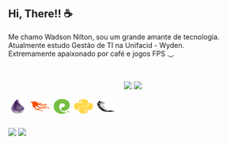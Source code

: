 ## Hi, There!! :coffee:
 Me chamo Wadson Nilton, sou um grande amante de tecnologia. Atualmente estudo Gestão de TI na Unifacid - Wyden.<br>
 Extremamente apaixonado por café e jogos FPS ._.
 <br>
 <br>
 <br>
<div align="center">
  <img src = "https://github-readme-stats.vercel.app/api?username=imWadson&show_icons=true&theme=great-gatsby" width = 400>
  <img src = "https://github-readme-streak-stats.herokuapp.com?user=imWadson&theme=great-gatsby&hide_border=true" width = 400>
  
  
</div>
<div style="display: inline_block"><br>
  <img align="center" alt="Wad-Phoenix" height="30" width="40" src="https://raw.githubusercontent.com/devicons/devicon/master/icons/elixir/elixir-original.svg">
  <img align="center" alt="Wad-iex" height="30" width="40" src="https://raw.githubusercontent.com/devicons/devicon/master/icons/phoenix/phoenix-original.svg">
   <img align="center" alt="Wad-iex" height="30" width="40" src="https://raw.githubusercontent.com/devicons/devicon/master/icons/ecto/ecto-original.svg">
  <img align="center" alt="Wad-Py" height="30" width="40" src="https://raw.githubusercontent.com/devicons/devicon/master/icons/python/python-plain.svg">
  <img align="center" alt="Wad-flask" height="30" width="40" src="https://raw.githubusercontent.com/devicons/devicon/master/icons/flask/flask-original.svg">
</div>
  
  ##
 
<div> 
  <a href = "niiltonsk8@gmail.com"><img src="https://img.shields.io/badge/-Gmail-f09600?style=for-the-badge&logo=Gmail&logoColor=FFFFFF&link=www.linkedin.com/in/imWadson"/></a>
  <a href = "https://www.linkedin.com/in/imwadson/"><img src="https://img.shields.io/badge/-linkedin-f09600?style=for-the-badge&logo=linkedin&logoColor=FFFFFF&link=www.linkedin.com/in/imWadson"/></a>
 
 
</div>


